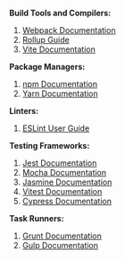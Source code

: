 **Build Tools and Compilers:**
1. [Webpack Documentation](https://webpack.js.org/concepts/)
2. [Rollup Guide](https://rollupjs.org/guide/en/)
3. [Vite Documentation](https://vitejs.dev/guide/)

**Package Managers:**
1. [npm Documentation](https://docs.npmjs.com/)
2. [Yarn Documentation](https://yarnpkg.com/getting-started)

**Linters:**
1. [ESLint User Guide](https://eslint.org/docs/user-guide/getting-started)

**Testing Frameworks:**
1. [Jest Documentation](https://jestjs.io/docs/getting-started)
2. [Mocha Documentation](https://mochajs.org/)
3. [Jasmine Documentation](https://jasmine.github.io/pages/getting_started.html)
4. [Vitest Documentation](https://vitest.dev/guide/)
5. [Cypress Documentation](https://docs.cypress.io/guides/overview/why-cypress)

**Task Runners:**
1. [Grunt Documentation](https://gruntjs.com/getting-started)
2. [Gulp Documentation](https://gulpjs.com/docs/en/getting-started/quick-start)
